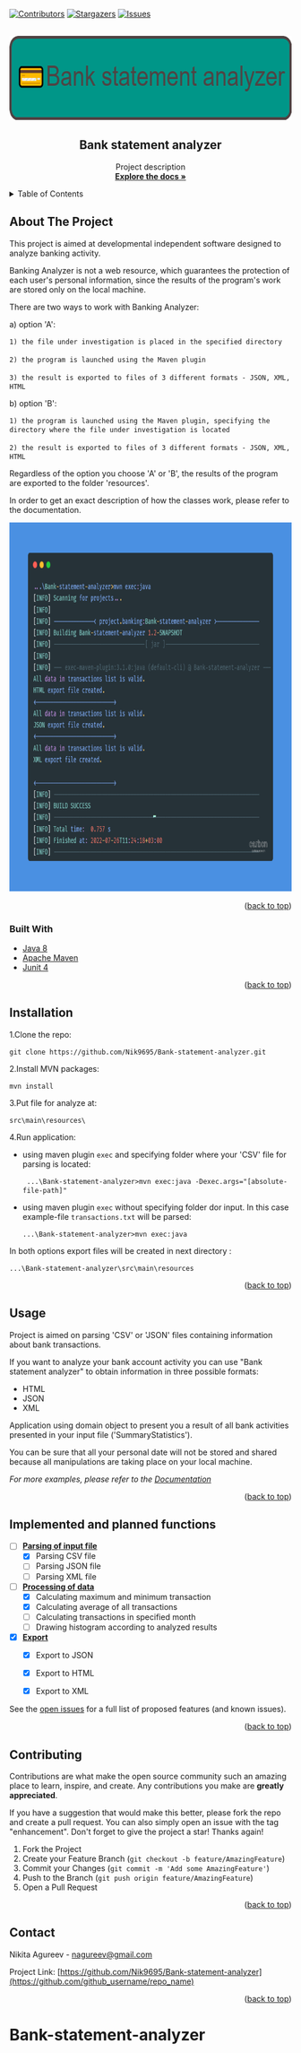 <div id="top"></div>

[![Contributors][contributors-shield]][contributors-url]
[![Stargazers][stars-shield]][stars-url]
[![Issues][issues-shield]][issues-url]



<!-- PROJECT LOGO -->
<br />
<div align="center">
    <img src="src/images/logo.png" alt="Logo" width="650" height="150">

<h2 align="center">Bank statement analyzer</h2>

  <p align="center">
    Project description
    <br/>
    <a href="https://nik9695.github.io/Bank-statement-analyzer/"><strong>Explore the docs »</strong></a>
  </p>
</div>



<!-- TABLE OF CONTENTS -->
<details>
  <summary>Table of Contents</summary>
  <ol>
    <li>
      <a href="#about-the-project">About The Project</a>
      <ul>
        <li><a href="#built-with">Built With</a></li>
      </ul>
    </li>
    <li><a href="#installation">Installation</a></li>
    <li><a href="#usage">Usage</a></li>
    <li><a href="#implemented-and-planned-functions">Implemented and planned functions</a></li>
    <li><a href="#contributing">Contributing</a></li>
    <li><a href="#contact">Contact</a></li>
  </ol>
</details>



<!-- ABOUT THE PROJECT -->
## About The Project
This project is aimed at developmental independent software designed to analyze banking activity.

Banking Analyzer is not a web resource, which guarantees the protection of each user's personal information, since the results of the program's work are stored only on the local machine.

There are two ways to work with Banking Analyzer:

a) option 'A':

	1) the file under investigation is placed in the specified directory

	2) the program is launched using the Maven plugin

	3) the result is exported to files of 3 different formats - JSON, XML, HTML

b) option 'B':

	1) the program is launched using the Maven plugin, specifying the directory where the file under investigation is located

	2) the result is exported to files of 3 different formats - JSON, XML, HTML

Regardless of the option you choose 'A' or 'B', the results of the program are exported to the folder 'resources'.

In order to get an exact description of how the classes work, please refer to the documentation.
<div align="center">
    <img src="src/images/carbon.png" alt="Logo" width="814" height="658">
</div>

<p align="right">(<a href="#top">back to top</a>)</p>



### Built With

* [Java 8](https://www.oracle.com/java/technologies/java8.html)
* [Apache Maven](https://maven.apache.org/)
* [Junit 4](https://junit.org/junit4/)

<p align="right">(<a href="#top">back to top</a>)</p>


## Installation

1.Clone the repo:
   ```shell
   git clone https://github.com/Nik9695/Bank-statement-analyzer.git
   ```
2.Install MVN packages:
   ```shell
   mvn install
   ```
3.Put file for analyze at:
   ```
   src\main\resources\
   ```
4.Run application:
- using maven plugin `exec` and specifying folder where your 'CSV' file for parsing is located:
   ```shell
    ...\Bank-statement-analyzer>mvn exec:java -Dexec.args="[absolute-file-path]"
   ```
- using maven plugin `exec` without specifying folder dor input. In this case example-file `transactions.txt` will be parsed:
  ```shell
  ...\Bank-statement-analyzer>mvn exec:java 
  ```

In both options export files will be created in next directory :
```shell
...\Bank-statement-analyzer\src\main\resources
```

<p align="right">(<a href="#top">back to top</a>)</p>



<!-- USAGE EXAMPLES -->
## Usage

Project is aimed on parsing 'CSV' or 'JSON' files containing information about bank transactions. 

If you want to analyze your bank account activity you can use "Bank statement analyzer" to obtain information in three possible formats:

* HTML
* JSON
* XML

Application using domain object to present you a result of all bank activities presented in your input file ('SummaryStatistics').


You can be sure that all your personal date will not be stored and shared because all manipulations are taking place on your local machine.


_For more examples, please refer to the [Documentation](https://nik9695.github.io/Bank-statement-analyzer/)_

<p align="right">(<a href="#top">back to top</a>)</p>



<!-- Functions -->
## Implemented and planned functions  
- [ ] <b><u>Parsing of input file</u></b>
  - [x] Parsing CSV file
  - [ ] Parsing JSON file
  - [ ] Parsing XML file
- [ ] <b><u>Processing of data</u></b> 
  - [x] Calculating maximum and minimum transaction
  - [x] Calculating average of all transactions
  - [ ] Calculating transactions in specified month
  - [ ] Drawing histogram according to analyzed results
- [x] <b><u>Export</u></b>
  - [x] Export to JSON
  - [x] Export to HTML
  - [x] Export to XML


See the [open issues](https://github.com/Nik9695/Bank-statement-analyzer/issues) for a full list of proposed features (and known issues).

<p align="right">(<a href="#top">back to top</a>)</p>



<!-- CONTRIBUTING -->
## Contributing

Contributions are what make the open source community such an amazing place to learn, inspire, and create. Any contributions you make are **greatly appreciated**.

If you have a suggestion that would make this better, please fork the repo and create a pull request. You can also simply open an issue with the tag "enhancement".
Don't forget to give the project a star! Thanks again!

1. Fork the Project
2. Create your Feature Branch (`git checkout -b feature/AmazingFeature`)
3. Commit your Changes (`git commit -m 'Add some AmazingFeature'`)
4. Push to the Branch (`git push origin feature/AmazingFeature`)
5. Open a Pull Request

<p align="right">(<a href="#top">back to top</a>)</p>


<!-- CONTACT -->
## Contact

Nikita Agureev - nagureev@gmail.com

Project Link: [https://github.com/Nik9695/Bank-statement-analyzer](https://github.com/github_username/repo_name)

<p align="right">(<a href="#top">back to top</a>)</p>




<!-- MARKDOWN LINKS & IMAGES -->
<!-- https://www.markdownguide.org/basic-syntax/#reference-style-links -->

[contributors-shield]: https://img.shields.io/github/contributors/Nik9695/Bank-statement-analyzer.svg?style=for-the-badge
[contributors-url]: https://github.com/Nik9695/Bank-statement-analyzer/graphs/contributors

[stars-shield]: https://img.shields.io/github/stars/Nik9695/Bank-statement-analyzer.svg?style=for-the-badge
[stars-url]: https://github.com/Nik9695/Bank-statement-analyzer/stargazers

[issues-shield]: https://img.shields.io/github/issues/Nik9695/Bank-statement-analyzer.svg?style=for-the-badge
[issues-url]: https://github.com/Nik9695/Bank-statement-analyzer/issues


# Bank-statement-analyzer

